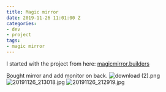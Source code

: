 ```yaml
---
title: Magic mirror
date: 2019-11-26 11:01:00 Z
categories:
- dev
- project
tags:
- magic mirror
---
```


I started with the project from here: [magicmirror.builders](https://magicmirror.builders/)

Bought mirror and add monitor on back.
![download (2).png](/uploads/download%20(2).png)
![20191126_213018.jpg](/uploads/20191126_213018.jpg)
![20191126_212919.jpg](/uploads/20191126_212919.jpg)